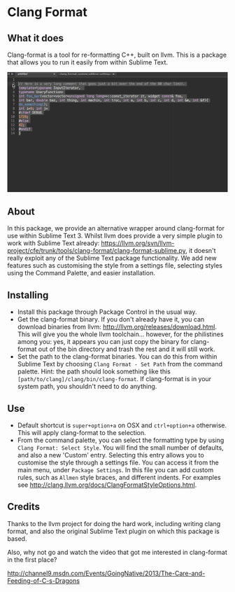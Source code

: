 Clang Format
============

What it does
------------
Clang-format is a tool for re-formatting C++, built on llvm. This is a
package that allows you to run it easily from within Sublime Text.

![demo](https://raw.githubusercontent.com/rosshemsley/demos/master/clang_format.gif)

About
-----
In this package, we provide an alternative wrapper around clang-format
for use within Sublime Text 3. Whilst llvm does provide a very simple plugin
to work with Sublime Text already:
https://llvm.org/svn/llvm-project/cfe/trunk/tools/clang-format/clang-format-sublime.py,
it doesn't really exploit any of the Sublime Text package functionality. 
We add new features such as customising the style from a settings file,
selecting styles using the Command Palette, and easier installation.

Installing
----------
- Install this package through Package Control in the usual way.
- Get the clang-format binary. If you don't already have it, you can download
  binaries from llvm: http://llvm.org/releases/download.html.
  This will give you the whole llvm toolchain... however, for the philistines
  among you: yes, it appears you can just copy the binary for clang-format
  out of the bin directory and trash the rest and it will still work.
- Set the path to the clang-format binaries. You can do this from within Sublime
  Text by choosing `Clang Format - Set Path` from the command palette.  Hint: 
  the path should look something like this `[path/to/clang]/clang/bin/clang-format`.
  If clang-format is in your system path, you shouldn't need to do anything.

Use
---
- Default shortcut is `super+option+a` on OSX and `ctrl+option+a` otherwise.
  This will apply clang-format to the selection.
- From the command palette, you can select the formatting type by using
  `Clang Format: Select Style`. You will find the small number of defaults,
  and also a new 'Custom' entry. Selecting this entry allows you to customise
  the style through a settings file. You can access it from the main menu,
  under `Package Settings`. In this file you can add custom rules, such 
  as `Allmen` style braces, and different indents. For examples see
  http://clang.llvm.org/docs/ClangFormatStyleOptions.html.

Credits
-------
Thanks to the llvm project for doing the hard work, including writing clang
format, and also the original Sublime Text plugin on which this package is
based.

Also, why not go and watch the video that got me interested in clang-format in
the first place?

http://channel9.msdn.com/Events/GoingNative/2013/The-Care-and-Feeding-of-C-s-Dragons
